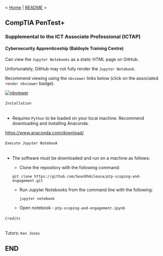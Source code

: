 < [Home](https://github.com/SeanOhAileasa) | [README](https://github.com/SeanOhAileasa/ptp-scoping-and-engagement/blob/main/README.md) >

## CompTIA PenTest+

### Supplemental to the ICT Associate Professional (ICTAP)

#### Cybersecurity Apprenticeship (Baldoyle Training Centre)

Can view the ``Jupyter Notebooks`` as a static HTML page on GitHub.

Unfortunately, GitHub may not fully render the ``Jupyter Notebook``.

Recommend viewing using the ``nbviewer`` links below (click on the associated ``render nbviewer`` badge).

[![nbviewer](https://raw.githubusercontent.com/jupyter/design/master/logos/Badges/nbviewer_badge.svg)](https://nbviewer.jupyter.org/github/SeanOhAileasa/ptp-scoping-and-engagement/blob/main/ptp-scoping-and-engagement.ipynb)

###### ``Installation``

- Requires ``Python`` to be loaded on your local machine. Recommend downloading and installing Anaconda.

https://www.anaconda.com/download/

###### ``Execute Jupyter Notebook``

- The software must be downloaded and run on a machine as follows:

	- Clone the repository with the following command:

	``git clone https://github.com/SeanOhAileasa/ptp-scoping-and-engagement.git``

  - Run Jupyter Notebooks from the command line with the following:

	``jupyter notebook``

  - Open notebook - ``ptp-scoping-and-engagement.ipynb``

###### ``Credits``

Tutors: ``Ken Jones``

## END